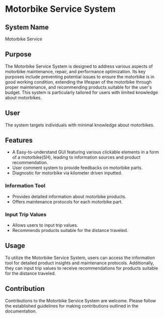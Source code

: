 # Motorbike Service System

## System Name
Motorbike Service

## Purpose
The Motorbike Service System is designed to address various aspects of motorbike maintenance, repair, and performance optimization. Its key purposes include preventing potential issues to ensure the motorbike is in good working condition, extending the lifespan of the motorbike through proper maintenance, and recommending products suitable for the user's budget. This system is particularly tailored for users with limited knowledge about motorbikes.

## User
The system targets individuals with minimal knowledge about motorbikes.

## Features
- A Easy-to-understand GUI featuring various clickable elements in a form of a motorbike(SH), leading to information sources and product recommendation.
- User comment system to provide feedbacks on motorbike parts.
- Diagnostic for motorbike via kilometer driven inputted.
### Information Tool
- Provides detailed information about motorbike products.
- Offers maintenance protocols for each motorbike part.

### Input Trip Values
- Allows users to input trip values.
- Recommends products suitable for the distance traveled.

## Usage
To utilize the Motorbike Service System, users can access the information tool for detailed product insights and maintenance protocols. Additionally, they can input trip values to receive recommendations for products suitable for the distance traveled.

## Contribution
Contributions to the Motorbike Service System are welcome. Please follow the established guidelines for making contributions outlined in the documentation.


